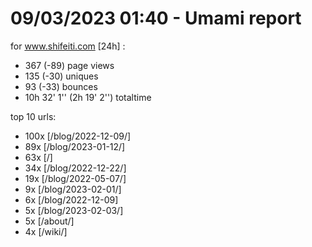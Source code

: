 # 09/03/2023 01:40 - Umami report
for www.shifeiti.com [24h] :

 - 367 (-89) page views
 - 135 (-30) uniques
 - 93 (-33) bounces
 - 10h 32' 1'' (2h 19' 2'') totaltime


top 10 urls:
 - 100x [/blog/2022-12-09/]
 - 89x [/blog/2023-01-12/]
 - 63x [/]
 - 34x [/blog/2022-12-22/]
 - 19x [/blog/2022-05-07/]
 - 9x [/blog/2023-02-01/]
 - 6x [/blog/2022-12-09]
 - 5x [/blog/2023-02-03/]
 - 5x [/about/]
 - 4x [/wiki/]


